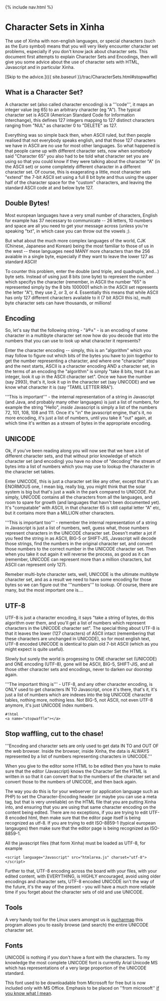 {% include nav.html %}

# Character Sets in Xinha

The use of Xinha with non-english languages, or special characters (such as the Euro symbol) means that you will very likely encounter character set problems, especially if you don't know jack about character sets.  This document first attempts to explain Character Sets and Encodings, then will give you some advice about the use of character sets with HTML, Javascript and in particular Xinha.


[Skip to the advice.]({{ site.baseurl }}/trac/CharacterSets.html#stopwaffle)


## What is a Character Set?

A character set (also called character encoding) is a '''code''', it maps an integer value (eg 65) to an arbitrary character (eg "A").  The typical character set is ASCII (American Standard Code for Information Interchange), this defines 127 integers mapping to 127 distinct characters ranging from "NUL" as character 0 to "DELETE" as 127.

Everything was so simple back then, when ASCII ruled, but then people realised that not everybody speaks english, and that those 127 characters we have in ASCII are no use for most other languages.  So what happened is that people came up with different character sets, now when somebody said "Character 65" you also had to be told what character set you are using so that you could know if they were talking about the character "A" (in the ASCII set) or some completely different character in a different character set.  Of course, this is exagerating a little, most character sets "extend" the 7-bit ASCII set using a full 8 bit byte and thus using the upper half of the character space for the "custom" characters, and leaving the standard ASCII code at and below byte 127.

## Double Bytes!

Most european languages have a very small number of characters, English for example has 37 necessary to communicate -- 26 letters, 10 numbers and space are all you need to get your message across (unless you're speaking "txt", in which case you can throw out the vowels ;).

But what about the much more complex languages of the world, CJK (Chinese, Japanese and Korean) being the most familiar to those of us in the west -- these languages need MANY more characters than the 256 avaiable in a single byte, especially if they want to leave the lower 127 as standard ASCII!

To counter this problem, enter the double (and triple, and quadruple, and...) byte sets.  Instead of using just 8 bits (one byte) to represent the number which specifys the character (remember, in ASCII the number "65" is represented simply by the 8 bits 1000001 which in the ASCII set represents the letter "A"), they use 2, or 3, or 4.  Essentially this means that while ASCII has only 127 different characters available to it (7 bit ASCII this is), multi byte character sets can have thousands, or millions!

## Encoding

So, let's say that the following string  - "à®±" - is an encoding of some character in a multibyte character set now how do you decode that into the numbers that you can use to look up what character it represents?  

Enter the character encoding -- simply, this is an "algorithm" which you may follow to figure out which bits of the bytes you have to join togethor to get the number representing a character, and where one "character" stops and the next starts, ASCII is a character encoding AND a character set, in the terms of an encoding the "algorithm" is simply "take 8 bits, treat it as an integer, look it up in the ASCII character set".  Once we have the number (say 2993), that's it, look it up in the character set (say UNICODE) and we know what character it is (say "TAMIL LETTER RRA").  

'''This is important''' - the internal representation of a string in Javascript (and Java, and probably many other languages) is just a list of numbers, for example the string "Hello", *inside* Javascript is simply a list of the numbers 72, 101, 108, 108 and 111.  Once it's "in" the javascript engine, that's it, no more encoding, it's just a list of numbers, until you take it "out" again, at which time it's written as a stream of bytes in the appropriate encoding.

## UNICODE

Ok, if you've been reading along you will now see that we have a lot of different character sets, and that without prior knowledge of which character set (and encoding) you have no show of "decoding" the stream of bytes into a list of numbers which you may use to lookup the character in the character set tables.

Enter UNICODE, this is just a character set like any other, except that it's an ENORMOUS one, I mean big, really big, you might think that the solar system is big but that's just a walk in the park compared to UNICODE.  Put simply, UNICODE contains all the characters from all the languages, and room to spare for growth (and languages that havn't been documented yet). It's "compatable" with ASCII, in that character 65 is still capital letter "A" etc, but it contains more than a MILLION other characters.

'''This is important too''' - remember the internal representation of a string in Javascript is just a list of numbers, well, guess what, those numbers represent characters in the UNICODE character set.  Doesn't matter a jot if you feed the string in as ASCII, BIG-5 or SHIFT-JIS, Javascript will decode those strings, find the numbers in the original character set, and convert those numbers to the correct  number in the UNICODE character set.  Then when you take it out again it will reverse the process, as good as it can (remember, UNICODE can represent more than a million characters, but ASCII can represent only 127).

Remeber multi-byte character sets, well, UNICODE is the ultimate multibyte character set, and as a result we need to have some encoding for those bytes so we can figure out the '''numbers''' to lookup.  Of course, there are many, but the most important one is....

## UTF-8

UTF-8 is just a character encoding, it says "take a string of bytes, do this algorithm over them, and you'll get a list of numbers which represent characters in the UNICODE character set".  The special thing about UTF-8 is that it leaves the lower (127 characters) of ASCII intact (remembering that these characters are unchanged in UNICODE), so for most english text, UTF-8 encoded UNICODE is identical to plain old 7-bit ASCII (which as you might expect is quite useful).

Slowly but surely the world is progessing to ONE character set (UNICODE) and ONE encoding (UTF-8), gone will be ASCII, BIG-5, SHIFT-JIS, and all those other character sets and encodings, never to darken our doorstep again.

'''The important thing is''' - UTF-8, and any other character encoding, is ONLY used to get characters IN TO Javascript, once it's there, that's it, it's just a list of numbers which are indexes into the big UNICODE character tables, nothing more, nothing less.  Not BIG-5, not ASCII, not even UTF-8 anymore, it's just UNICODE index numbers.


```
#!html
<a name="stopwaffle"></a>
```

## Stop waffling, cut to the chase!

'''Encoding and character sets are only used to get data IN TO and OUT OF the web browser.  Inside the browser, inside Xinha, the data is ALWAYS represented by a list of numbers representing characters in UNICODE.'''  

When you give to the editor some HTML to be edited then you have to make sure that the editor (Javascript) knows the Character Set the HTML is written in so that it can convert that to the numbers of the character set and convert those to the numbers of UNICODE, and then back again.

The way you do this is for your webserver (or application language such as PHP) to set the Character-Encoding header (or maybe you can use a meta tag, but that is very unreliable) on the HTML file that you are putting Xinha into, and ensuring that you are using that same character encoding on the content being edited.  There are no exceptions, if you are trying to edit UTF-8 encoded html, then make sure that the editor page itself is being recognized as utf-8.  If you are trying to edit ISO-8859-1 (typical european langauges) then make sure that the editor page is being recognized as ISO-8859-1.

All the javascript files (that form Xinha) must be loaded as UTF-8, for example


```
<script language="Javascript" src="htmlarea.js" charset="utf-8"></script> 
```

Further to that, UTF-8 encoding across the board with your files, with your edited content, with EVERYTHING, is HIGHLY encouraged, avoid using older encodings and character sets, UTF-8 encoded UNICODE isn't the way of the future, it's the way of the present - you will have a much more reliable time if you forget about the character sets of old and use UNICODE.

## Tools

A very handy tool for the Linux users amongst us is [gucharmap](http://gucharmap.sourceforge.net/) this program allows you to easily browse (and search) the entire UNICODE character set.

## Fonts

UNICODE is nothing if you don't have a font with the characters.  To my knowledge the most complete UNICODE font is currently Arial Unicode MS which has representations of a very large proportion of the UNICODE standard.

This font used to be downloadable from Microsoft for free but is now included only with MS Office.  Emphasis to be placed on ''from microsoft'' [if you know what I mean](http://www.google.co.nz/search?hl=en&safe=off&c2coff=1&client=firefox-a&rls=org.mozilla%3Aen-US%3Aofficial&q=download+unicode+fonts&btnG=Search&meta=).




